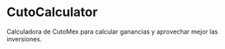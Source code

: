 # CutoCalculator
Calculadora de CutoMex para calcular ganancias y aprovechar mejor las inversiones.
